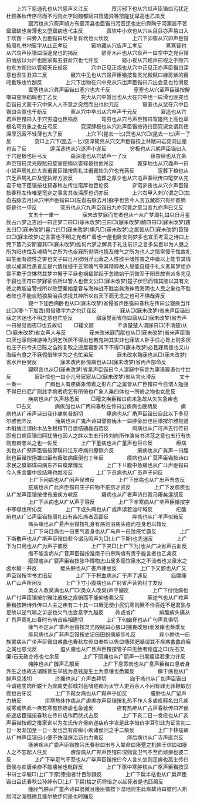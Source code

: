 <!-- { "loadSidebar": true } -->
　　上穴下恖通孔也从穴恖声义江反
　　
　　窊污邪下也从穴瓜声臣锴曰污犹迂杜预春秋传序尽而不污则此字同魏都赋曰窊隆异等窊隆犹卑高也乙瓜反
　　
　　窳污也从穴窬声朔方有窳浑县也臣锴曰污音迂也史曰舜陶于河濵噐不苦窳窳缺也苦薄也又堕窳病也弋主反
　　
　　窞坎中小坎也从穴从臽臽亦声易曰入于坎窞一曰旁入也臣锴曰坎中复有坎也火坎反
　　
　　上穴下卯窖从穴卯声臣锴按周礼书地窖字从此正孝反
　　
　　窖地藏从穴告声工孝反
　　
　　窵窵窅也从穴鸟声臣锴曰深邃皃也的掲反
　　
　　窬穿木戸也从穴俞声一曰空中之皃臣锴曰凿版以为戸也医家有五脏俞穴也弋纡反
　　
　　窥小视从穴规声曰视之于隙穴也东方朔曰以管窥天丘规反
　　
　　穴中正见正视也从穴中正见正亦声臣锴曰深意也丑生丑郑二反
　　
　　窡穴中见也从穴叕声臣锴按鲁灵光殿赋曰縁房紫的窡咤垂珠也竹刮反
　　
　　上穴下岀物在穴中皃从穴岀声臣锴曰穴出会意也竹滑反
　　
　　寘塞也从穴眞声臣锴曰塞穴也大千反
　　
　　窒塞也从穴至声臣锴按解嘲曰窒隙蹈瑕也丁乙反
　　
　　突犬从穴中暂岀也从犬在穴中也一曰滑也匪突也臣锴曰犬匿于穴中伺人人不意之突然而出也他兀反
　　
　　窜匿也从鼠在穴中臣锴曰会意也千断反
　　
　　窣从穴中卒岀从穴卒声千元反
　　
　　窘追也从穴君声臣锴曰入于穴穷迫也臣殒反
　　
　　穹穷也从穴弓声臣锴曰穹隆然上高也草根名穹穷象之也丘弓反
　　
　　窕深肆极也从穴兆声臣锴按诗曰窈窕淑女谓其徳深厚沉宻不轻薄也大了反
　　
　　上穴下(昆去一匕)冥也从穴□(昆去一匕)声一了反
　　
　　窔□上穴下(昆去一匕)窔深筱皃从穴交声臣锴按上林赋曰岩窔洞出是也吉了反
　　
　　邃深逺也从穴遂声小遂反
　　
　　穷极也从穴躬声臣锴曰入于穴是极也巨弓反
　　
　　窈深逺也从穴幼声一了反
　　
　　窱杳窱也从亢条声臣锴曰灵光殿赋曰旋室便姢以杳窱是也他吊反
　　
　　竁穿地也从穴毳声一曰小鼠声周礼曰大丧甫竁臣锴按周礼注甫竁始为穴也充芮反
　　
　　窆葬下棺也从穴乏声周礼曰及窆执斧方验反
　　
　　窀葬之厚夕也从穴屯声春秋传曰窀穸从先君于地下臣锴按杜预春秋左传注窀厚也巨伦反
　　
　　穸窀穸夜也从穴夕声臣锴按春秋左传唯是窀穸之事言其夜深厚也词亦反
　　
　　上穴右甲入刺穴谓之□(左血右脉去月)从穴甲声臣锴曰□(左血右脉去月)脉字也苦今人言五藏窬穴有肝窬肺窬是也一甲反
　　
　　究穷也从穴九声臣锴曰九亦究竟之意当言九亦声巳又反
　　
　　文五十一重一
　　
　　寐未改梦寐而觉者也从宀从疒梦周礼曰以日月星辰占六梦之吉凶一曰正梦二曰□(寐未改梦)三曰□(寐未改梦)觭四曰□(寐未改梦)窹五曰□(寐未改梦)喜六曰□(寐未改梦)惧凡□(寐未改梦)之属皆从□(寐未改梦)臣锴曰□(寐未改梦)之言蒙也不明之皃者疒着也宀屋也卧安则梦多也宣王考室之诗曰上莞下簟乃安斯寝其□(寐未改梦)维何六梦之解具于礼注前识之言多矣臣以为人昼之所为阳也性及魂精气之所为也夜寐所觉阴也情及魄气之所为也人之情常侵于性故礼曰生而有欲性之害也文子曰日月欲明浮云蔽之人性欲平嗜性害之中庸以上能节其情欲以成其性愚者反是六情恒侵于五常魄气夺其精粹故人昼能自摄于礼义者其梦想亦甞不欺于贪惏然其梦中懈于平昼也祸福甞起于忽微始于阴微至于阳显故吉凶多先见于寝也王符曰梦寐征恠所以警人也晋文公□(寐未改梦)楚子伏巳而盬其脑以其有文徳之教能自警戒所以败楚秦始皇甞与海神战不胜岂眞海神哉海阴也人民之象也不胜者败也不能自勉狼戾治兵求报其神所以丧天下而无念之也可不惧哉弄反
　　
　　寝宀下加西病卧也从□(寐未改梦)省侵省声臣锴曰春秋左传曰公寝疾当作此□(寝宀下加西)假借寝字为之也迁荏反
　　
　　寐从□(寐未改梦)省未声臣锴曰寐之言迷也不明之意也忙庇反
　　
　　寤寐觉而省信曰寤从□(寐未改梦)省吾声一曰昼见而夜□也五故切
　　□籕文寤
　　
　　不清楚楚人谓寐曰□(不清楚)从□(寐未改梦)省女声人与反
　　
　　寐未改米寐而猒也从□(寐未改梦)省米声臣锴曰厌也寐则神游神为阴乞所厌不得出也若鬼神其实非也寐故人卧手住心胷上则多厌也庄子曰今夫巳陈之刍狗复取之逰居寝卧其下不得□(寐未改梦)必且寐焉是也又山海经有食之不寐假借眯字为之也忙弟反
　　
　　寐未改水熟寐也从□(寐未改梦)省水声巨癸反
　　
　　寐未改丙卧惊病也从□(寐未改梦)省丙声部命反
　　
　　寱瞑言也从□(寐未改梦)省臬声臣锴曰今人谓寐中有言为寱语寱语也寸世反
　　
　　寣卧惊也一曰小儿号寣寣从□(寐未改梦)省从言火滑反
　　
　　文十一重一
　　
　　疒痾也人有疾痛象倚着之形凡疒之属皆从疒臣锴曰今日谓人勊强不得巳曰厄疒则此字痾者病乞有所倚也疒象人乗四体也一所倚之物也女戹反
　　
　　疾病也从疒矢声慈悉反
　　□籕文疾臣锴曰病来急故从矢矢急疾也
　　□古文
　　
　　病疾加也从疒丙曰春秋左传曰公疾病也疲柄反
　　
　　痡病也从疒甫声诗曰我仆痡矣普胡切
　　
　　痛病也从疒甬声臣锴曰自此以下多见尔雅他弄反
　　
　　瘣病也从疒鬼声诗曰譬彼瘣木一曰肿旁出也臣锴按尔雅抱道木魁瘣注谓树木丛生根枝节目盘结磈磊石隈反
　　
　　疴病也从疒可声五行传曰即有口痾臣锴曰阿犹倚也因人之衅以生五行传刘向所作演尚书洪范之意也五行有失则有痾恙从之也一佐反
　　
　　上疒下堇病也从疒堇声也巨巾反
　　
　　瘵病劣也从疒祭声臣锴按郭璞曰江东呼病曰瘵侧介反
　　
　　瘨病也从疒眞声一曰腹胀也臣锴按扬雄曰臣有瘨胘病瘨倒也丁年反
　　
　　瘼病也从疒莫声臣锴按诗曰求民之瘼郭璞曰病东齐曰瘼摩慱反
　　
　　上疒下丩腹中急痛也从疒斗声臣锴曰今人多言腹中绞结痛也姑咬反
　　
　　上疒下员病也从疒员声子问反
　　
　　上疒下闲病也从疒闲声侯难反
　　
　　上疒下出病也从疒出声吾忽反
　　
　　疵病也从疒此声臣锴曰庄子曰物不疵疠才资反
　　
　　上疒下发痼疾也从疒发声臣锴按律有废疾方吠反
　　
　　瘏病也从疒者声诗曰我马瘏矣逹胡反
　　
　　上疒下从病也从疒从声子容反
　　
　　上疒下辛寒病从疒辛声臣锴按字书寒噤也所伈反
　　
　　上疒下或头痛也从疒或声读若洫吁域反
　　
　　疕酸痟也从疒匕声臣锴按周礼曰有疾疕疡者匹鄙反
　　
　　痒疡也从疒羊声似箱反
　　
　　疡头痛也从疒昜声臣锴按礼身有疡则浴疡头疮而在身也以箱反
　　
　　上疒下马目病也一曰悪气着身也从疒马声一曰蚀疮忙霸反
　　
　　上疒下斯散声也从疒斯声臣锴曰若今谓马鸣声为□(上疒下斯)也先迷反
　　
　　上疒下为口呙也从疒为声子彼反
　　
　　上疒下夬□(上疒下为)也从疒决省声古血反
　　
　　瘖不能言病从疒音声臣锴按淮南子曰皋陶瘖有贵乎能言者也乙禽反
　　
　　瘿颈瘤从疒婴声臣锴按张华慱物志山居多瘿饮泉水之不流者也又泉水之卤水瘿一井反
　　
　　瘘头肿也从疒娄声律豆反
　　
　　上疒下又颤也从疒又声臣锴按字书尤旧反
　　
　　上疒下于积血病从疒于声了遽反
　　
　　疝膓痛从疒山声所闲反
　　
　　上疒下寸小腹病也从疒肘省声读若纣丁友反
　　
　　类众人改臭满也从疒□(类众人改臭)声平媚反
　　
　　上疒下付俛病也从疒付声臣锴按尔雅注戚施之疾俯而不能仰也弗父反
　　
　　厥逆气也从疒欮声臣锴按韩诗外传曰人主之疾有二十其一曰厥无使小民饥寒则厥不作百姓不足君孰与足故以逆气喻之屰逆也欠气也会意字九越反
　　欮或省疒
　　
　　痟酸痟头痛从疒肖声周礼曰春时有痟首疾相邀切
　　
　　上疒下句幽脊也从疒句声具俱切
　　
　　痵气不定从疒季声臣锴按灵光殿赋曰心猥□(猥畏改思)而发痵也蔡季反
　　
　　痱风病也从疒非声臣锴按史记曰田蚡病痱歩礼反
　　
　　痤小肿也一曰族累病从疒坐声臣锴曰瘯蠡也春秋左传曰奉牲以告曰慱硕肥腯谓其不疾瘯蠡蠡疥癣之属也慈戈反
　　
　　疽乆痈也从疒且声臣锴按管子曰无赦者癋疽之□(左石又廉)石无赦亦疮也七余反
　　
　　上疒下丽痈也从疒丽声一曰黒瘦读若隶力计反
　　
　　痈肿也从疒雝声乙颙反
　　
　　上疒下息寄肉也从疒息声臣锴曰息者身外生之也故古谓賖赁生举钱为息钱旋生土为息壌也悉翼反
　　
　　癣干疡也从疒鲜声息浅切
　　
　　庎瘙也从疒介声古拜切
　　
　　痂干疡也从疒加声臣锴曰今谓疮生肉所蜕干为痂南史彭城刘邕嗜疮痂为太守人吏百余人不问有罪无罪鞭取创痂也古牙反
　　
　　上疒下叚女病也从疒叚声乎加反
　　
　　瘤肿也从疒留声力辀反
　　
　　疟寒热休作病从疒虐虐亦声臣锴按礼热不作人多虐疾释名曰凡疾或寒或热此一疾有寒有热焅虐也鱼谑反
　　
　　痁有热疟从疒占声春秋传曰齐侯疥遂痁臣锴按春秋左传曰痁作而伏式占反
　　
　　上疒下亥二日一发疟也从疒亥声臣锴按颜之推家训以为左氏传齐侯疥遂痁疥字当是此字借疥字耳引此为证言初二日一发渐加至一日一发也岂有疥癣小疾诸侯问之乎二柴反
　　
　　上疒下林疝病从疒林声臣锴曰小便不快湿痹治沥也力禽反
　　
　　痔后病也从疒寺声直岂反
　　
　　痿痹疾从疒委声臣锴按吕氏春秋曰出与入辇命曰痿蹷之机韩王信曰如痿人之不忘起人住反
　　
　　痹湿病从疒畀声臣锴曰湿则营卫气不至而顽痹也彼二反
　　
　　上疒下毕足气不至也从疒毕声臣锴按曰今人言乆坐则足痹也高士传曰晋侯与亥唐坐痹不敢壊坐也毗辟反
　　
　　上疒下豕中寒肿核从疒豕声臣锴按汉书曰士卒皲□(上疒下豕)堕指者什百陟録反
　　
　　上疒下扁半枯也从疒扁声臣锴曰吕氏春秋公孙绰有□(上疒下扁)枯之药将倍之以起死者是也匹绵反
　　
　　瘇胫气肿从疒童声诗曰旣微且瘇臣锴按下湿地则生此疾故诗曰彼何人斯居河之湄旣微且瘇尔故伊何是也时踊反
　　
